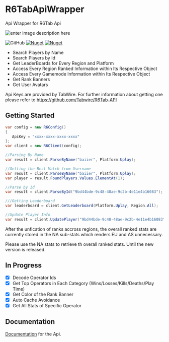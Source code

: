 # R6TabApiWrapper
Api Wrapper for R6Tab Api

![enter image description here](https://img.shields.io/badge/Made%20With-C%23-blueviolet?style=for-the-badge)

<img alt="GitHub" src="https://img.shields.io/github/license/Cenngo/R6Tab.NET?style=flat-square"> <a href="https://www.nuget.org/packages/R6Tab.NET"><img alt="Nuget" src="https://img.shields.io/nuget/v/R6Tab.NET?logo=nuget&style=flat-square"></a> <a href="https://www.nuget.org/packages/R6Tab.NET"><img alt="Nuget" src="https://img.shields.io/nuget/dt/R6Tab.NET?color=blue&logo=nuget&style=flat-square"></a>

* Search Players by Name
* Search Players by Id
* Get LeaderBoards for Every Region and Platform
* Access Every Region Ranked Information within Its Respective Object
* Access Every Gamemode Information within Its Respective Object
* Get Rank Banners
* Get User Avatars

Api Keys are provided by TabWire. For further information about getting one please refer to https://github.com/Tabwire/R6Tab-API

## Getting Started
```csharp
var config = new R6Config()
{
   ApiKey = "xxxx-xxxx-xxxx-xxxx"
};
var client = new R6Client(config);

//Parsing By Name
var result = client.ParseByName("baiier", Platform.Uplay);

//Getting the Best Match from Username
var result = client.ParseByName("baiier", Platform.Uplay);
var player = result.FoundPlayers.Values.ElementAt(1);

//Parse by Id
var result = client.ParseById("9bd44bde-9c48-48ae-9c2b-4e11e4b16083");

///Getting Leaderboard
var leaderboard = client.GetLeaderboard(Platform.Uplay, Region.All);

//Update Player Info 
var result = client.UpdatePlayer("9bd44bde-9c48-48ae-9c2b-4e11e4b16083");
```

After the unfication of ranks accross regions, the overall ranked stats are currently stored in the NA sub-stats which renders EU and AS unnecessary.

Please use the NA stats to retrieve th overall ranked stats. Until the new version is released.

## In Progress
- [x] Decode Operator Ids
- [x] Get Top Operators in Each Category (Wins/Losses/Kills/Deaths/Play Time)
- [x] Get Color of the Rank Banner 
- [x] Auto Cache Avoidance
- [x] Get All Stats of Specific Operator

## Documentation
[Documentation](https://cenngo.github.io/R6Tab.NET/api/index.html) for the Api.
